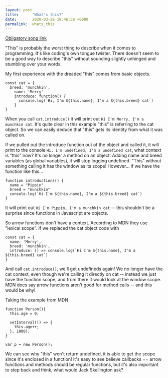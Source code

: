 ```yaml
---
layout: post
title:      "What's this?"
date:       2020-03-28 18:46:58 +0000
permalink:  whats_this
---
```



[Obligatory song link](https://www.youtube.com/watch?v=QLvvkTbHjHI)

"This" is probably the worst thing to describe when it comes to programming. It's like coding's own tongue twister. There doesn't seem to be a good way to describe "this" without sounding slightly unhinged and stumbling over your words. 

My first experience with the dreaded "this" comes from basic objects. 



```
const cat = {
  breed: 'munchkin', 
	name: 'Merry'
	introduce: function() {
	  console.log(`Hi, I'm ${this.name}, I'm a ${this.breed} cat`)
	}
}
```

When you call `cat.introduce()` it will print out `Hi I'm Merry, I'm a munchkin cat`. It's quite clear in this example "this" is referring to the cat object. So we can easily deduce that "this" gets its identity from what it was called on. 

If we pulled out the introduce function out of the object and called it, it will print to the console `Hi, I'm undefined, I'm a undefined cat`, what context is "this" now? It's no longer a method on an object. Adding name and breed variables (as global variables), it will stop logging undefined. "This" without something calling it has the window as its scope! However... if we have the function like this...

```
function introductions() {
  name = "Pippin" 
  breed = "munchkin"
  console.log(`Hi I'm ${this.name}, I'm a ${this.breed} cat`)
}

```

It will print out `Hi I'm Pippin, I'm a munchkin cat` -- this shouldn't be a surprise since functions in Javascript are objects. 

So arrow functions don't have a context. According to MDN they use "lexical scope". If we replaced the cat object code with
```
const cat = {
  name: 'Merry', 
  breed: 'munchkin', 
  introduce: () => console.log(`Hi I'm ${this.name}, I'm a ${this.breed} cat`)
}
```

And call `cat.introduce()`, we'll get undefineds again! We no longer have the cat context, even though we're calling it directly on cat -- instead we just have the function scope, and from there it would look at the window scope. MDN does say arrow functions aren't good for method calls -- and this would be why! 

Taking the example from MDN

```
function Person(){
  this.age = 0;

  setInterval(() => {
    this.age++;
  }, 1000);
}

var p = new Person();
```

We can see why "this" won't return undefined, it is able to get the scope since it's enclosed in a function! It's easy to see believe callbacks == arrow functions and methods should be regular functions, but it's also important to step back and think, what would Jack Skellington ask? 
